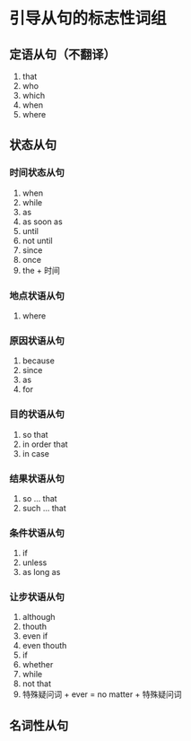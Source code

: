 # 引导从句的标志性词组

## 定语从句（不翻译）

1. that
2. who
3. which
4. when
5. where

## 状态从句

### 时间状态从句

1. when
2. while
3. as
4. as soon as
5. until
6. not until
7. since
8. once
9. the + 时间

### 地点状语从句

1. where

### 原因状语从句

1. because
2. since
3. as
4. for

### 目的状语从句

1. so that
2. in order that
3. in case

### 结果状语从句

1.  so ... that
2. such ... that

### 条件状语从句

1. if
2. unless
3. as long as

### 让步状语从句

1. although
2. thouth
3. even if
4. even thouth
5. if
6. whether
7. while
8. not that
9. 特殊疑问词 + ever = no matter + 特殊疑问词

## 名词性从句





